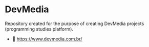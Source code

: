 # DevMedia
Repository created for the purpose of creating DevMedia projects (programming studies platform).
- 🚩 https://www.devmedia.com.br/

